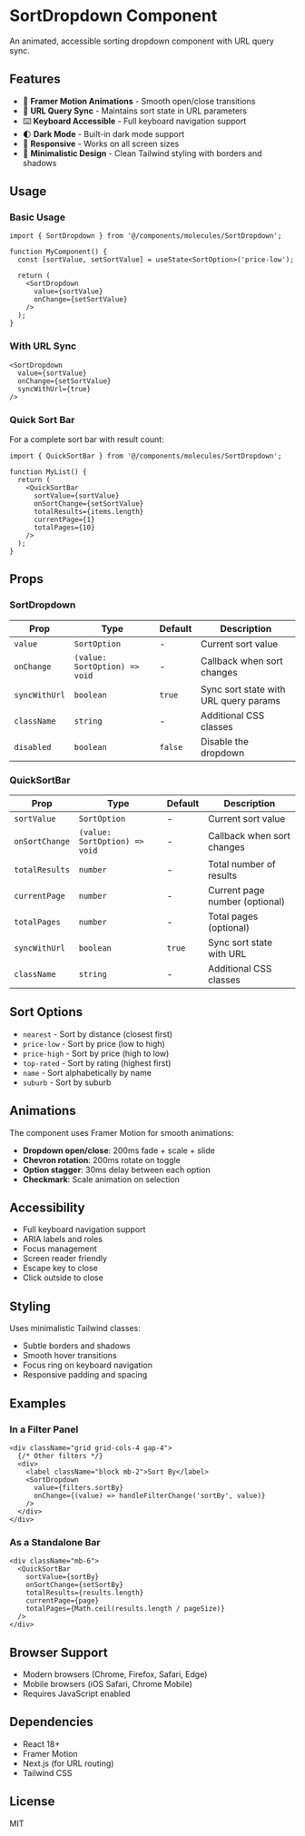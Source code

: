 # SortDropdown Component

An animated, accessible sorting dropdown component with URL query sync.

## Features

- 🎨 **Framer Motion Animations** - Smooth open/close transitions
- 🔗 **URL Query Sync** - Maintains sort state in URL parameters
- ⌨️ **Keyboard Accessible** - Full keyboard navigation support
- 🌓 **Dark Mode** - Built-in dark mode support
- 📱 **Responsive** - Works on all screen sizes
- 🎯 **Minimalistic Design** - Clean Tailwind styling with borders and shadows

## Usage

### Basic Usage

```tsx
import { SortDropdown } from '@/components/molecules/SortDropdown';

function MyComponent() {
  const [sortValue, setSortValue] = useState<SortOption>('price-low');

  return (
    <SortDropdown
      value={sortValue}
      onChange={setSortValue}
    />
  );
}
```

### With URL Sync

```tsx
<SortDropdown
  value={sortValue}
  onChange={setSortValue}
  syncWithUrl={true}
/>
```

### Quick Sort Bar

For a complete sort bar with result count:

```tsx
import { QuickSortBar } from '@/components/molecules/SortDropdown';

function MyList() {
  return (
    <QuickSortBar
      sortValue={sortValue}
      onSortChange={setSortValue}
      totalResults={items.length}
      currentPage={1}
      totalPages={10}
    />
  );
}
```

## Props

### SortDropdown

| Prop | Type | Default | Description |
|------|------|---------|-------------|
| `value` | `SortOption` | - | Current sort value |
| `onChange` | `(value: SortOption) => void` | - | Callback when sort changes |
| `syncWithUrl` | `boolean` | `true` | Sync sort state with URL query params |
| `className` | `string` | - | Additional CSS classes |
| `disabled` | `boolean` | `false` | Disable the dropdown |

### QuickSortBar

| Prop | Type | Default | Description |
|------|------|---------|-------------|
| `sortValue` | `SortOption` | - | Current sort value |
| `onSortChange` | `(value: SortOption) => void` | - | Callback when sort changes |
| `totalResults` | `number` | - | Total number of results |
| `currentPage` | `number` | - | Current page number (optional) |
| `totalPages` | `number` | - | Total pages (optional) |
| `syncWithUrl` | `boolean` | `true` | Sync sort state with URL |
| `className` | `string` | - | Additional CSS classes |

## Sort Options

- `nearest` - Sort by distance (closest first)
- `price-low` - Sort by price (low to high)
- `price-high` - Sort by price (high to low)
- `top-rated` - Sort by rating (highest first)
- `name` - Sort alphabetically by name
- `suburb` - Sort by suburb

## Animations

The component uses Framer Motion for smooth animations:

- **Dropdown open/close**: 200ms fade + scale + slide
- **Chevron rotation**: 200ms rotate on toggle
- **Option stagger**: 30ms delay between each option
- **Checkmark**: Scale animation on selection

## Accessibility

- Full keyboard navigation support
- ARIA labels and roles
- Focus management
- Screen reader friendly
- Escape key to close
- Click outside to close

## Styling

Uses minimalistic Tailwind classes:
- Subtle borders and shadows
- Smooth hover transitions
- Focus ring on keyboard navigation
- Responsive padding and spacing

## Examples

### In a Filter Panel

```tsx
<div className="grid grid-cols-4 gap-4">
  {/* Other filters */}
  <div>
    <label className="block mb-2">Sort By</label>
    <SortDropdown
      value={filters.sortBy}
      onChange={(value) => handleFilterChange('sortBy', value)}
    />
  </div>
</div>
```

### As a Standalone Bar

```tsx
<div className="mb-6">
  <QuickSortBar
    sortValue={sortBy}
    onSortChange={setSortBy}
    totalResults={results.length}
    currentPage={page}
    totalPages={Math.ceil(results.length / pageSize)}
  />
</div>
```

## Browser Support

- Modern browsers (Chrome, Firefox, Safari, Edge)
- Mobile browsers (iOS Safari, Chrome Mobile)
- Requires JavaScript enabled

## Dependencies

- React 18+
- Framer Motion
- Next.js (for URL routing)
- Tailwind CSS

## License

MIT

